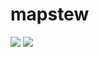 # mapstew
![](https://github.com/typebrook/mapstew/workflows/Hourly%20PBF%20update/badge.svg) ![](https://github.com/typebrook/mapstew/workflows/Daily%20PBF%20fetch/badge.svg)
